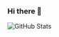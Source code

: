 ### Hi there 👋

![GitHub Stats](https://github-readme-stats.vercel.app/api?username=blu133721&theme=radical)
